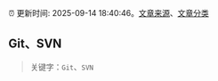 :alarm_clock: 更新时间: 2025-09-14 18:40:46。[文章来源](/README.md)、[文章分类](/TAGS.md)

## Git、SVN


> 关键字：`Git`、`SVN`



